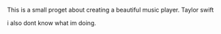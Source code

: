 This is a small proget about creating a beautiful music player. 
Taylor swift 

i also dont know what im doing.
